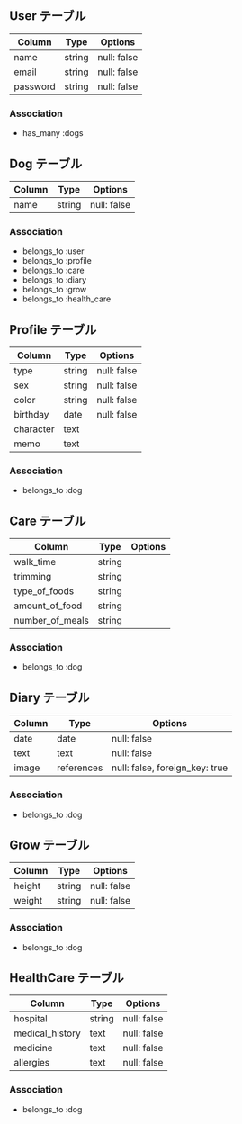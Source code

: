 ## User テーブル

|  Column            |  Type               |  Options          |
| ------------------ | ------------------- | ----------------- |
| name               | string              | null: false       |
| email              | string              | null: false       |
| password           | string              | null: false       |

### Association
- has_many :dogs

## Dog テーブル

|  Column            |  Type               |  Options          |
| ------------------ | ------------------- | ----------------- |
| name               | string              | null: false       |

### Association
- belongs_to :user
- belongs_to :profile
- belongs_to :care
- belongs_to :diary
- belongs_to :grow
- belongs_to :health_care

## Profile テーブル
|  Column            |  Type               |  Options          |
| ------------------ | ------------------- | ----------------- |
| type               | string              | null: false       |
| sex                | string              | null: false       |
| color              | string              | null: false       |
| birthday           | date                | null: false       | 
| character          | text                |                   |
| memo               | text                |                   |

### Association
- belongs_to :dog

## Care テーブル
|  Column            |  Type               |  Options          |
| ------------------ | ------------------- | ----------------- |
| walk_time          | string              |                   |
| trimming           | string              |                   |
| type_of_foods      | string              |                   |
| amount_of_food     | string              |                   |
| number_of_meals    | string              |                   |

### Association
- belongs_to :dog

## Diary テーブル

|  Column            |  Type               |  Options                        |
| ------------------ | ------------------- | ------------------------------- |
| date               | date                | null: false                     |
| text               | text                | null: false                     |
| image              | references          | null: false, foreign_key: true  |

### Association
- belongs_to :dog

## Grow テーブル

|  Column            |  Type               |  Options           |
| ------------------ | ------------------- | ------------------ |
| height             | string              | null: false        |
| weight             | string              | null: false        |

### Association
- belongs_to :dog

## HealthCare テーブル

|  Column            |  Type               |  Options           |
| ------------------ | ------------------- | ------------------ |
| hospital           | string              | null: false        |
| medical_history    | text                | null: false        |
| medicine           | text                | null: false        |
| allergies          | text                | null: false        |

### Association
- belongs_to :dog